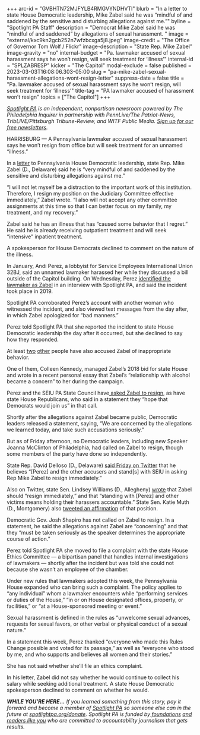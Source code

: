 +++
arc-id = "GVBHTN72MJFYLB4RMGVYNDHVTI"
blurb = "In a letter to state House Democratic leadership, Mike Zabel said he was “mindful of and saddened by the sensitive and disturbing allegations against me.”"
byline = "Spotlight PA Staff"
description = "Democrat Mike Zabel said he was “mindful of and saddened” by allegations of sexual harassment. "
image = "external/kxc9kn2gcb252n7wfzbcxga5j8.jpeg"
image-credit = "The Office of Governor Tom Wolf / Flickr"
image-description = "State Rep. Mike Zabel"
image-gravity = "no"
internal-budget = "Pa. lawmaker accused of sexual harassment says he won’t resign, will seek treatment for ‘illness’"
internal-id = "SPLZABRESP"
kicker = "The Capitol"
modal-exclude = false
published = 2023-03-03T16:08:06.303-05:00
slug = "pa-mike-zabel-sexual-harassment-allegations-wont-resign-letter"
suppress-date = false
title = "Pa. lawmaker accused of sexual harassment says he won’t resign, will seek treatment for ‘illness’"
title-tag = "PA lawmaker accused of harassment won’t resign"
topics = ["The Capitol"]
+++

<a href="https://www.spotlightpa.org/"><i>Spotlight PA</i></a><i> is an independent, nonpartisan newsroom powered by The Philadelphia Inquirer in partnership with PennLive/The Patriot-News, TribLIVE/Pittsburgh Tribune-Review, and WITF Public Media. </i><a href="https://www.spotlightpa.org/newsletters"><i>Sign up for our free newsletters</i></a><i>.</i>

HARRISBURG — A Pennsylvania lawmaker accused of sexual harassment says he won’t resign from office but will seek treatment for an unnamed “illness.”

In a <a href="https://www.scribd.com/document/629769816/Rep-Mike-Zabel-letter-to-House-leadership" target="_blank">letter</a> to Pennsylvania House Democratic leadership, state Rep. Mike Zabel (D., Delaware) said he is “very mindful of and saddened by the sensitive and disturbing allegations against me.”

“I will not let myself be a distraction to the important work of this institution. Therefore, I resign my position on the Judiciary Committee effective immediately,” Zabel wrote. “I also will not accept any other committee assignments at this time so that I can better focus on my family, my treatment, and my recovery.”

<script src="https://www.spotlightpa.org/embed.js" async></script><div data-spl-embed-version="1" data-spl-src="https://www.spotlightpa.org/embeds/newsletter/"></div>


Zabel said he has an illness that has “caused some behavior that I regret.” He said he is already receiving outpatient treatment and will seek “intensive” inpatient treatment.

A spokesperson for House Democrats declined to comment on the nature of the illness.

In January, Andi Perez, a lobbyist for Service Employees International Union 32BJ, said an unnamed lawmaker harassed her while they discussed a bill outside of the Capitol building. On Wednesday, Perez <a href="https://www.spotlightpa.org/news/2023/03/pa-house-mike-zabel-alleged-sexual-harassment-lobbyist/">identified the lawmaker as Zabel</a> in an interview with Spotlight PA, and said the incident took place in 2019.

Spotlight PA corroborated Perez’s account with another woman who witnessed the incident, and also viewed text messages from the day after, in which Zabel apologized for “bad manners.”

Perez told Spotlight PA that she reported the incident to state House Democratic leadership the day after it occurred, but she declined to say how they responded.

At least <a href="https://broadandliberty.com/2023/03/01/source-delaware-county-rep-mike-zabel-is-alleged-groper-of-lobbyist-also-sexually-propositioned-fellow-state-house-member/">two</a> <a href="https://medium.com/@colleenkennedy/in-the-summer-of-2018-i-was-hired-by-then-candidate-mike-zabel-to-be-his-campaign-manager-238efa354859">other</a> people have also accused Zabel of inappropriate behavior.

One of them, Colleen Kennedy, managed Zabel’s 2018 bid for state House and wrote in a recent personal essay that Zabel’s “relationship with alcohol became a concern” to her during the campaign.

Perez and the SEIU PA State Council have<a href="https://twitter.com/SEIUPA/status/1631770377041981442"> asked Zabel to resign</a>, as have state House Republicans, who said in a statement they “hope that Democrats would join us” in that call.

Shortly after the allegations against Zabel became public, Democratic leaders released a statement, saying, “We are concerned by the allegations we learned today, and take such accusations seriously.”

But as of Friday afternoon, no Democratic leaders, including new Speaker Joanna McClinton of Philadelphia, had called on Zabel to resign, though some members of the party have done so independently.

State Rep. David Delloso (D., Delaware) <a href="https://twitter.com/DavidMDelloso/status/1631777409358782464?s=20">said Friday on Twitter</a> that he believes “[Perez] and the other accusers and stand[s] with SEIU in asking Rep Mike Zabel to resign immediately.”

Also on Twitter, state Sen. Lindsey Williams (D., Allegheny) <a href="https://twitter.com/SenWilliamsPA/status/1631676786877538306">wrote</a> that Zabel should “resign immediately,” and that “standing with [Perez] and other victims means holding their harassers accountable.” State Sen. Katie Muth (D., Montgomery) also <a href="https://twitter.com/SenatorMuth/status/1631681660126101505">tweeted an affirmation</a> of that position.

Democratic Gov. Josh Shapiro has not called on Zabel to resign. In a statement, he said the allegations against Zabel are “concerning” and that they “must be taken seriously as the speaker determines the appropriate course of action.”

Perez told Spotlight PA she moved to file a complaint with the state House Ethics Committee — a bipartisan panel that handles internal investigations of lawmakers — shortly after the incident but was told she could not because she wasn’t an employee of the chamber.

Under new rules that lawmakers adopted this week, the Pennsylvania House expanded who can bring such a complaint. The policy applies to “any individual” whom a lawmaker encounters while “performing services or duties of the House,” “in or on House designated offices, property, or facilities,” or “at a House-sponsored meeting or event.”

<script src="https://www.spotlightpa.org/embed.js" async></script><div data-spl-embed-version="1" data-spl-src="https://www.spotlightpa.org/embeds/donate/"></div>


Sexual harassment is defined in the rules as “unwelcome sexual advances, requests for sexual favors, or other verbal or physical conduct of a sexual nature.”

In a statement this week, Perez thanked “everyone who made this Rules Change possible and voted for its passage,” as well as “everyone who stood by me, and who supports and believes all women and their stories.”

She has not said whether she’ll file an ethics complaint.

In his letter, Zabel did not say whether he would continue to collect his salary while seeking additional treatment. A state House Democratic spokesperson declined to comment on whether he would.

<i><b>WHILE YOU’RE HERE...</b></i><i> If you learned something from this story, pay it forward and become a member of </i><a href="https://www.spotlightpa.org/"><i>Spotlight PA</i></a><i> so someone else can in the future at </i><a href="http://spotlightpa.org/donate"><i>spotlightpa.org/donate</i></a><i>. Spotlight PA is funded by</i><a href="https://www.spotlightpa.org/support"><i> foundations</i></a><i> </i><a href="https://www.spotlightpa.org/support"><i>and readers like you</i></a><i> who are committed to accountability journalism that gets results.</i>
